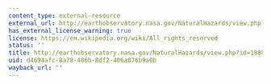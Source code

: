 ```yaml
---
content_type: external-resource
external_url: http://earthobservatory.nasa.gov/NaturalHazards/view.php?id=18889
has_external_license_warning: true
license: https://en.wikipedia.org/wiki/All_rights_reserved
status: ''
title: http://earthobservatory.nasa.gov/NaturalHazards/view.php?id=18889
uid: d4694afc-8a78-486b-8df2-406a076b9a0b
wayback_url: ''
---
```

